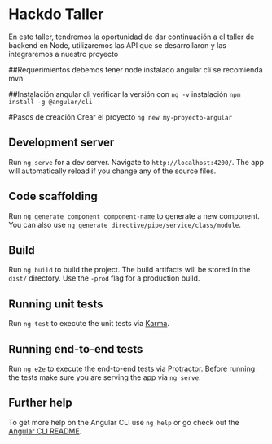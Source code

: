# Hackdo  Taller

En este taller, tendremos la oportunidad de dar continuación a el taller de backend en Node, 
utilizaremos las API que se desarrollaron y las integraremos a nuestro proyecto

##Requerimientos
debemos tener node instalado
angular cli
se recomienda mvn

##Instalación angular cli
verificar la versión con `ng -v`
instalación `npm install -g @angular/cli`

#Pasos de creación
Crear el proyecto `ng new my-proyecto-angular`

## Development server
Run `ng serve` for a dev server. Navigate to `http://localhost:4200/`. The app will automatically reload if you change any of the source files.

## Code scaffolding

Run `ng generate component component-name` to generate a new component. You can also use `ng generate directive/pipe/service/class/module`.

## Build

Run `ng build` to build the project. The build artifacts will be stored in the `dist/` directory. Use the `-prod` flag for a production build.

## Running unit tests

Run `ng test` to execute the unit tests via [Karma](https://karma-runner.github.io).

## Running end-to-end tests

Run `ng e2e` to execute the end-to-end tests via [Protractor](http://www.protractortest.org/).
Before running the tests make sure you are serving the app via `ng serve`.

## Further help

To get more help on the Angular CLI use `ng help` or go check out the [Angular CLI README](https://github.com/angular/angular-cli/blob/master/README.md).
